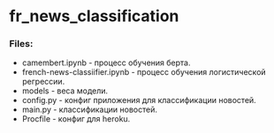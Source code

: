 # fr_news_classification

### Files:
  + camembert.ipynb - процесс обучения берта. 
  + french-news-classiifier.ipynb - процесс обучения логистической регрессии.
  + models - веса модели.
  + config.py - конфиг приложения для классификации новостей.
  + main.py - классификации новостей.
  + Procfile - конфиг для heroku.
